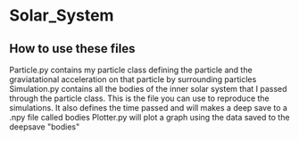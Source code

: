 # Solar_System

## How to use these files

Particle.py contains my particle class defining the particle and the graviatational acceleration on that particle by surrounding particles
Simulation.py contains all the bodies of the inner solar system that I passed through the particle class. This is the file you can use to reproduce the simulations. It also defines the time passed and will makes a deep save to a .npy file called bodies
Plotter.py will plot a graph using the data saved to the deepsave "bodies"
